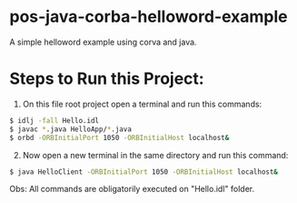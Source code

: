 # pos-java-corba-helloword-example
A simple helloword example using corva and java.

# Steps to Run this Project:
1. On this file root project open a terminal and run this commands:

```sh
$ idlj -fall Hello.idl
$ javac *.java HelloApp/*.java
$ orbd -ORBInitialPort 1050 -ORBInitialHost localhost&
```
2. Now open a new terminal in the same directory and run this command:

```sh
$ java HelloClient -ORBInitialPort 1050 -ORBInitialHost localhost&
```

Obs: All commands are obligatorily executed on "Hello.idl" folder.
